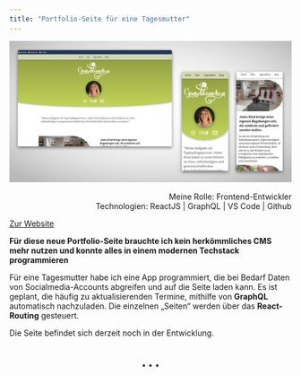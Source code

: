 ```yaml
---
title: "Portfolio-Seite für eine Tagesmutter"
---
```


![Neustart in Richtung Programmieren](../images/WebsiteMockup_Gaensebluemchen.jpg)

<div  style="text-align: right">Meine Rolle: Frontend-Entwickler</div>
<div style="text-align: right">Technologien: ReactJS | GraphQL | VS Code | Github</div>

[Zur Website](https://www.gaensebluemchen-ladbergen.de)

**Für diese neue Portfolio-Seite brauchte ich kein herkömmliches CMS mehr nutzen und konnte alles in einem modernen Techstack programmieren**

Für eine Tagesmutter habe ich eine App programmiert, die bei Bedarf Daten von Socialmedia-Accounts abgreifen und auf die Seite laden kann. Es ist geplant, die häufig zu aktualisierenden Termine, mithilfe von **GraphQL** automatisch nachzuladen. Die einzelnen „Seiten“ werden über das **React-Routing** gesteuert.

Die Seite befindet sich derzeit noch in der Entwicklung.

<p style="text-align: center;margin-top: 40px;">&bull; &bull; &bull;</p>